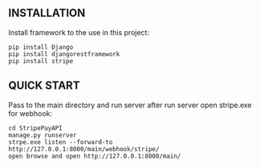 INSTALLATION
------------

Install framework to the use in this project:
    
    pip install Django
    pip install djangorestframework
    pip install stripe
    
QUICK START
-----------

Pass to the main directory and run server after run server open stripe.exe for webhook:
    
    cd StripePayAPI
    manage.py runserver
    strpe.exe listen --forward-to http://127.0.0.1:8000/main/webhook/stripe/
    open browse and open http://127.0.0.1:8000/main/
